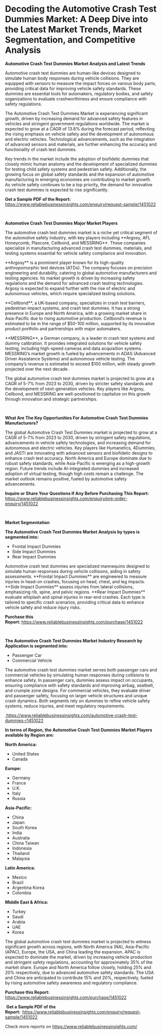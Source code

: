 <p><h1>Decoding the Automotive Crash Test Dummies Market: A Deep Dive into the Latest Market Trends, Market Segmentation, and Competitive Analysis</h1></p><p><strong>Automotive Crash Test Dummies Market Analysis and Latest Trends</strong></p>
<p><p>Automotive crash test dummies are human-like devices designed to simulate human body responses during vehicle collisions. They are equipped with sensors to measure the impact forces on various body parts, providing critical data for improving vehicle safety standards. These dummies are essential tools for automakers, regulatory bodies, and safety organizations to evaluate crashworthiness and ensure compliance with safety regulations.</p><p>The Automotive Crash Test Dummies Market is experiencing significant growth, driven by increasing demand for advanced safety features in vehicles and stringent government regulations worldwide. The market is expected to grow at a CAGR of 13.8% during the forecast period, reflecting the rising emphasis on vehicle safety and the development of autonomous and electric vehicles. Technological advancements, such as the integration of advanced sensors and materials, are further enhancing the accuracy and functionality of crash test dummies.</p><p>Key trends in the market include the adoption of biofidelic dummies that closely mimic human anatomy and the development of specialized dummies for testing child safety systems and pedestrian safety. Additionally, the growing focus on global safety standards and the expansion of automotive manufacturing in emerging economies are contributing to market growth. As vehicle safety continues to be a top priority, the demand for innovative crash test dummies is expected to rise significantly.</p></p>
<p><strong>Get a Sample PDF of the Report:&nbsp;</strong> <a href="https://www.reliablebusinessinsights.com/enquiry/request-sample/1451022?utm_campaign=39&utm_medium=2&utm_source=Github&utm_content=ia&utm_term=22012025&utm_id=automotive-crash-test-dummies">https://www.reliablebusinessinsights.com/enquiry/request-sample/1451022</a></p>
<p>&nbsp;</p>
<p><strong>Automotive Crash Test Dummies Major Market Players</strong></p>
<p><p>The automotive crash test dummies market is a niche yet critical segment of the automotive safety industry, with key players including **Argosy, AFL Honeycomb, Plascore, Cellbond, and MESSRING**. These companies specialize in manufacturing advanced crash test dummies, materials, and testing systems essential for vehicle safety compliance and innovation.</p><p>**Argosy** is a prominent player known for its high-quality anthropomorphic test devices (ATDs). The company focuses on precision engineering and durability, catering to global automotive manufacturers and testing agencies. Its market growth is driven by increasing safety regulations and the demand for advanced crash testing technologies. Argosy is expected to expand further with the rise of electric and autonomous vehicles, which require specialized testing solutions.</p><p>**Cellbond**, a UK-based company, specializes in crash test barriers, pedestrian impact systems, and crash test dummies. It has a strong presence in Europe and North America, with a growing market share in Asia-Pacific due to rising automotive production. Cellbond’s revenue is estimated to be in the range of $50-100 million, supported by its innovative product portfolio and partnerships with major automakers.</p><p>**MESSRING**, a German company, is a leader in crash test systems and dummy calibration. It provides integrated solutions for vehicle safety testing, including high-speed cameras and data acquisition systems. MESSRING’s market growth is fueled by advancements in ADAS (Advanced Driver Assistance Systems) and autonomous vehicle testing. The company’s revenue is estimated to exceed $100 million, with steady growth projected over the next decade.</p><p>The global automotive crash test dummies market is projected to grow at a CAGR of 5-7% from 2023 to 2030, driven by stricter safety standards and the development of next-generation vehicles. Key players like Argosy, Cellbond, and MESSRING are well-positioned to capitalize on this growth through innovation and strategic partnerships.</p></p>
<p>&nbsp;</p>
<p><strong>What Are The Key Opportunities For Automotive Crash Test Dummies Manufacturers?</strong></p>
<p><p>The global Automotive Crash Test Dummies market is projected to grow at a CAGR of 5-7% from 2023 to 2030, driven by stringent safety regulations, advancements in vehicle safety technologies, and increasing demand for autonomous and electric vehicles. Key players like Humanetics, 4Dummies, and JASTI are innovating with advanced sensors and biofidelic designs to enhance crash test accuracy. North America and Europe dominate due to robust safety standards, while Asia-Pacific is emerging as a high-growth region. Future trends include AI-integrated dummies and increased adoption of virtual testing, though high costs remain a challenge. The market outlook remains positive, fueled by automotive safety advancements.</p></p>
<p><strong>Inquire or Share Your Questions If Any Before Purchasing This Report:</strong> <a href="https://www.reliablebusinessinsights.com/enquiry/pre-order-enquiry/1451022?utm_campaign=39&utm_medium=2&utm_source=Github&utm_content=ia&utm_term=22012025&utm_id=automotive-crash-test-dummies">https://www.reliablebusinessinsights.com/enquiry/pre-order-enquiry/1451022</a></p>
<p>&nbsp;</p>
<p><strong>Market Segmentation</strong></p>
<p><strong>The Automotive Crash Test Dummies Market Analysis by types is segmented into:</strong></p>
<p><ul><li>Frontal Impact Dummies</li><li>Side Impact Dummies</li><li>Rear Impact Dummies</li></ul></p>
<p><p>Automotive crash test dummies are specialized mannequins designed to simulate human responses during vehicle collisions, aiding in safety assessments. **Frontal Impact Dummies** are engineered to measure injuries in head-on crashes, focusing on head, chest, and leg impacts. **Side Impact Dummies** assess injuries from lateral collisions, emphasizing rib, spine, and pelvic regions. **Rear Impact Dummies** evaluate whiplash and spinal injuries in rear-end crashes. Each type is tailored to specific crash scenarios, providing critical data to enhance vehicle safety and reduce injury risks.</p></p>
<p><strong>Purchase this Report:&nbsp;</strong><a href="https://www.reliablebusinessinsights.com/purchase/1451022?utm_campaign=39&utm_medium=2&utm_source=Github&utm_content=ia&utm_term=22012025&utm_id=automotive-crash-test-dummies">https://www.reliablebusinessinsights.com/purchase/1451022</a></p>
<p>&nbsp;</p>
<p><strong>The Automotive Crash Test Dummies Market Industry Research by Application is segmented into:</strong></p>
<p><ul><li>Passenger Car</li><li>Commercial Vehicle</li></ul></p>
<p><p>The automotive crash test dummies market serves both passenger cars and commercial vehicles by simulating human responses during collisions to enhance safety. In passenger cars, dummies assess impact on occupants, ensuring compliance with safety standards and improving airbag, seatbelt, and crumple zone designs. For commercial vehicles, they evaluate driver and passenger safety, focusing on larger vehicle structures and unique crash dynamics. Both segments rely on dummies to refine vehicle safety systems, reduce injuries, and meet regulatory requirements.</p></p>
<p><a href="https://www.reliablebusinessinsights.com/automotive-crash-test-dummies-r1451022?utm_campaign=39&utm_medium=2&utm_source=Github&utm_content=ia&utm_term=22012025&utm_id=automotive-crash-test-dummies">&nbsp;https://www.reliablebusinessinsights.com/automotive-crash-test-dummies-r1451022</a></p>
<p><strong>In terms of Region, the Automotive Crash Test Dummies Market Players available by Region are:</strong></p>
<p>
    <p> <strong> North America: </strong>
        <ul>
            <li>United States</li>
            <li>Canada</li>
        </ul>
        </p> 
    <p> <strong> Europe: </strong>
        <ul>
            <li>Germany</li>
            <li>France</li>
            <li>U.K.</li>
            <li>Italy</li>
            <li>Russia</li>
        </ul>
        </p> 
    <p> <strong> Asia-Pacific: </strong>
        <ul>
            <li>China</li>
            <li>Japan</li>
            <li>South Korea</li>
            <li>India</li>
            <li>Australia</li>
            <li>China Taiwan</li>
            <li>Indonesia</li>
            <li>Thailand</li>
            <li>Malaysia</li>
        </ul>
        </p> 
    <p> <strong> Latin America: </strong>
        <ul>
            <li>Mexico</li>
            <li>Brazil</li>
            <li>Argentina Korea</li>
            <li>Colombia</li>
        </ul>
        </p> 
    <p> <strong> Middle East & Africa: </strong>
        <ul>
            <li>Turkey</li>
            <li>Saudi</li>
            <li>Arabia</li>
            <li>UAE</li>
            <li>Korea</li>
        </ul>
    </p>
    </p>
<p><p>The global automotive crash test dummies market is projected to witness significant growth across regions, with North America (NA), Asia-Pacific (APAC), Europe, the USA, and China leading the expansion. APAC is expected to dominate the market, driven by increasing vehicle production and stringent safety regulations, accounting for approximately 35% of the market share. Europe and North America follow closely, holding 25% and 20% respectively, due to advanced automotive safety standards. The USA and China are anticipated to contribute 15% and 20%, respectively, fueled by rising automotive safety awareness and regulatory compliance.</p></p>
<p><strong>Purchase this Report: </strong><a href="https://www.reliablebusinessinsights.com/purchase/1451022?utm_campaign=39&utm_medium=2&utm_source=Github&utm_content=ia&utm_term=22012025&utm_id=automotive-crash-test-dummies">https://www.reliablebusinessinsights.com/purchase/1451022</a></p>
<p>&nbsp;<strong>Get a Sample PDF of the Report:&nbsp;&nbsp;</strong><a href="https://www.reliablebusinessinsights.com/enquiry/request-sample/1451022?utm_campaign=39&utm_medium=2&utm_source=Github&utm_content=ia&utm_term=22012025&utm_id=automotive-crash-test-dummies">https://www.reliablebusinessinsights.com/enquiry/request-sample/1451022</a></p>
<p><strong></strong></p>
<p>Check more reports on <a href="https://www.reliablebusinessinsights.com/?utm_campaign=39&utm_medium=2&utm_source=Github&utm_content=ia&utm_term=22012025&utm_id=automotive-crash-test-dummies">https://www.reliablebusinessinsights.com/</a></p>
